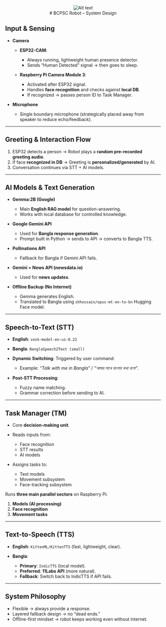 <div align="center">
  <img src="https://www.bcpsc.edu.bd/media/BCPSC.png" alt="Alt text">
</div>

<div style="text-align: center;">
# BCPSC Robot – System Design
</div>

## Input & Sensing

* **Camera**

  * **ESP32-CAM**:

    * Always running, lightweight human presence detector.
    * Sends “Human Detected” signal → then goes to sleep.
  * **Raspberry Pi Camera Module 3**:

    * Activated after ESP32 signal.
    * Handles **face recognition** and checks against **local DB**.
    * If recognized → passes person ID to Task Manager.
* **Microphone**

  * Single boundary microphone (strategically placed away from speaker to reduce echo/feedback).

---

## Greeting & Interaction Flow

1. ESP32 detects a person → Robot plays a **random pre-recorded greeting audio**.
2. If face **recognized in DB** → Greeting is **personalized/generated** by AI.
3. Conversation continues via STT + AI models.

---

## AI Models & Text Generation

* **Gemma:2B (Google)**

  * Main **English RAG model** for question-answering.
  * Works with local database for controlled knowledge.

* **Google Gemini API**

  * Used for **Bangla response generation**.
  * Prompt built in Python → sends to API → converts to Bangla TTS.

* **Pollinations API**

  * Fallback for Bangla if Gemini API fails.

* **Gemini + News API (newsdata.io)**

  * Used for **news updates**.

* **Offline Backup (No Internet)**

  * Gemma generates English.
  * Translated to Bangla using `shhossain/opus-mt-en-to-bn` Hugging Face model.

---

## Speech-to-Text (STT)

* **English**: `vosk-model-en-us-0.22`
* **Bangla**: `BanglaSpeech2Text (small)`
* **Dynamic Switching**: Triggered by user command:

  * Example: *“Talk with me in Bangla”* / *“আমার সাথে বাংলায় কথা বলো”*.
* **Post-STT Processing**:

  * Fuzzy name matching.
  * Grammar correction before sending to AI.

---

## Task Manager (TM)

* Core **decision-making unit**.
* Reads inputs from:

  * Face recognition
  * STT results
  * AI models
* Assigns tasks to:

  * Text models
  * Movement subsystem
  * Face-tracking subsystem

Runs **three main parallel sectors** on Raspberry Pi:

1. **Models (AI processing)**
2. **Face recognition**
3. **Movement tasks**

---

## Text-to-Speech (TTS)

* **English**: `KittenML/KittenTTS` (fast, lightweight, clear).
* **Bangla**:

  * **Primary**: `IndicTTS` (local model).
  * **Preferred**: **11Labs API** (more natural).
  * **Fallback**: Switch back to IndicTTS if API fails.

---

## System Philosophy

* Flexible → always provide a response.
* Layered fallback design → no “dead ends.”
* Offline-first mindset → robot keeps working even without internet.
